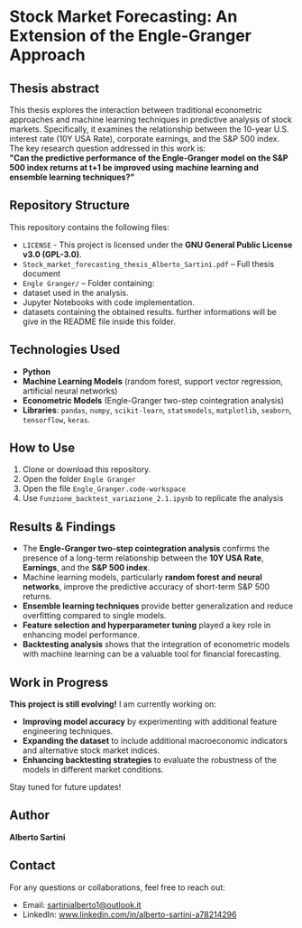 # Stock Market Forecasting: An Extension of the Engle-Granger Approach  

## Thesis abstract  
This thesis explores the interaction between traditional econometric approaches and machine learning techniques in predictive analysis of stock markets. Specifically, it examines the relationship between the 10-year U.S. interest rate (10Y USA Rate), corporate earnings, and the S&P 500 index.  
The key research question addressed in this work is:  
**"Can the predictive performance of the Engle-Granger model on the S&P 500 index returns at t+1 be improved using machine learning and ensemble learning techniques?"**  

## Repository Structure  
This repository contains the following files:
- `LICENSE` - This project is licensed under the **GNU General Public License v3.0 (GPL-3.0)**.  
- `Stock_market_forecasting_thesis_Alberto_Sartini.pdf` – Full thesis document 
- `Engle Granger/` –  Folder containing:
-  dataset used in the analysis.
-  Jupyter Notebooks with code implementation.
-  datasets containing the obtained results.
  further informations will be give in the README file inside this folder. 

## Technologies Used  
- **Python** 
- **Machine Learning Models** (random forest, support vector regression, artificial neural networks)  
- **Econometric Models** (Engle-Granger two-step cointegration analysis)  
- **Libraries**: `pandas`, `numpy`, `scikit-learn`, `statsmodels`, `matplotlib`, `seaborn`, `tensorflow`, `keras`.   

## How to Use  
1. Clone or download this repository.
2. Open the folder `Engle Granger`
3. Open the file `Engle_Granger.code-workspace`
4. Use `Funzione_backtest_variazione_2.1.ipynb` to replicate the analysis

## Results & Findings  
- The **Engle-Granger two-step cointegration analysis** confirms the presence of a long-term relationship between the **10Y USA Rate**, **Earnings**, and the **S&P 500 index**.  
- Machine learning models, particularly **random forest and neural networks**, improve the predictive accuracy of short-term S&P 500 returns.  
- **Ensemble learning techniques** provide better generalization and reduce overfitting compared to single models.  
- **Feature selection and hyperparameter tuning** played a key role in enhancing model performance.  
- **Backtesting analysis** shows that the integration of econometric models with machine learning can be a valuable tool for financial forecasting.

## Work in Progress  
 **This project is still evolving!** 
I am currently working on:  
- **Improving model accuracy** by experimenting with additional feature engineering techniques.  
- **Expanding the dataset** to include additional macroeconomic indicators and alternative stock market indices.  
- **Enhancing backtesting strategies** to evaluate the robustness of the models in different market conditions.  

Stay tuned for future updates! 

## Author
**Alberto Sartini**

## Contact
For any questions or collaborations, feel free to reach out:
- Email: sartinialberto1@outlook.it
- LinkedIn: www.linkedin.com/in/alberto-sartini-a78214296
